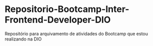 # Repositorio-Bootcamp-Inter-Frontend-Developer-DIO
Repositório para arquivamento de atividades do Bootcamp que estou realizando na DIO
